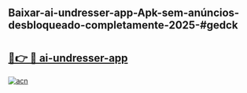 ## Baixar-ai-undresser-app-Apk-sem-anúncios-desbloqueado-completamente-2025-#gedck

# <h2><a href="https://ainizakaria.my?title=ai-undresser-app&ref=20M">🔗👉 🔴 ai-undresser-app</a></h2>

[![acn](https://github.com/user-attachments/assets/0f9c940e-d8b0-45ae-aac7-cd30a18b3e1c)](https://ainizakaria.my?title=ai-undresser-app&ref=20M)

